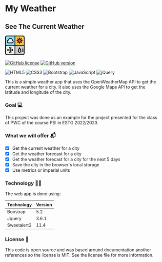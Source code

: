 # My Weather
## See The Current Weather

![MyWeather](images/logo.png)

[![GitHub license](https://img.shields.io/github/license/Naereen/StrapDown.js.svg)](https://github.com/Naereen/StrapDown.js/blob/master/LICENSE) [![GitHub version](https://d25lcipzij17d.cloudfront.net/badge.svg?id=gh&type=6&v=1.0&x2=0)](https://github.com/Naereen/StrapDown.js)

![HTML5](https://img.shields.io/badge/html5-%23E34F26.svg?style=for-the-badge&logo=html5&logoColor=white) ![CSS3](https://img.shields.io/badge/css3-%231572B6.svg?style=for-the-badge&logo=css3&logoColor=white) ![Bootstrap](https://img.shields.io/badge/bootstrap-%23563D7C.svg?style=for-the-badge&logo=bootstrap&logoColor=white) ![JavaScript](https://img.shields.io/badge/javascript-%23323330.svg?style=for-the-badge&logo=javascript&logoColor=%23F7DF1E) ![jQuery](https://img.shields.io/badge/jquery-%230769AD.svg?style=for-the-badge&logo=jquery&logoColor=white)

This is a simple weather app that uses the OpenWeatherMap API to get the current weather for a city. It also uses the Google Maps API to get the latitude and longitude of the city.

### Goal 💻
This project was done as an example for the project presented for the class of PWC of the course PSI in ESTG 2022/2023.

### What we will offer 📬
- [x] Get the current weather for a city
- [x] Get the weather forecast for a city
- [x] Get the weather forecast for a city for the next 5 days
- [x] Save the city in the browser's local storage
- [x] Use metrics or imperial units

### Technology 👨‍💻

The web app is done using:

| Technology   | Version |
|--------------|---------|
| Boostrap     | 5.2     |
| Jquery       | 3.6.1   |
| Sweetalert2  | 11.4    |


### License 📜

This code is open source and was based around documentation another references so the license is MIT.
See the license file for more information.